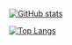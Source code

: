 [![GitHub stats](https://github-readme-stats.vercel.app/api?username=Liza858&include_all_commits=true&count_private=true&show_icons=true&theme=tokyonight&hide=stars,issues,contribs)](https://github.com/anuraghazra/github-readme-stats)

[![Top Langs](https://github-readme-stats.vercel.app/api/top-langs/?username=Liza858&layout=compact&theme=tokyonight&langs_count=5)](https://github.com/anuraghazra/github-readme-stats)
